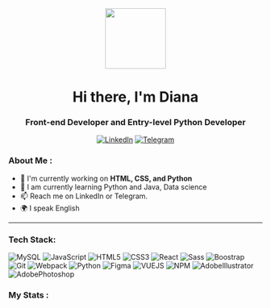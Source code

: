 <div id="header" align="center">
  <img src="https://media.giphy.com/media/v1.Y2lkPTc5MGI3NjExNGZ5aGl1NmZ5N3V2bG5ncTFnM3lzeXFudjZqcW9oY2w3a2pucWRmaiZlcD12MV9pbnRlcm5hbF9naWZfYnlfaWQmY3Q9cw/0hfEgeRNgwhZeK3kPq/giphy.gif" width="120"/>
  <h1>Hi there, I'm  Diana </h1>
  <h3>Front-end Developer and Entry-level Python Developer</h3>
</div>




<div id="socials" align="center">
  <a href="https://www.linkedin.com/in/diana-ustinova-740295219">
    <img src="https://img.shields.io/badge/LinkedIn-blue?style=for-the-badge&logo=linkedin&logoColor=white" alt="LinkedIn"></a>
  
  <a href="https://t.me/dianalitd">
    <img src="https://img.shields.io/badge/Telegram-blue?style=for-the-badge&logo=telegram&logoColor=white" alt="Telegram"></a>
</div>




### About Me :
- 🔭 I'm currently working on **HTML, CSS, and Python**
- 🌱 I am currently learning Python and Java, Data science
- 📫 Reach me on <a href="https://www.linkedin.com/in/diana-ustinova-740295219/" style="text-decoration: none; color: inherit;">LinkedIn</a> or <a href="https://t.me/dianalitd" style="text-decoration: none; color: inherit;">Telegram</a>.
- 🌍 I speak English


  
---


### Tech Stack:


![MySQL](https://img.shields.io/badge/MySQL-4479A1?style=for-the-badge&logo=MySQL&logoColor=white)
![JavaScript](https://img.shields.io/badge/JavaScript-F7DF1E?style=for-the-badge&logo=javascript&logoColor=black)
![HTML5](https://img.shields.io/badge/HTML5-E34F26?style=for-the-badge&logo=html5&logoColor=white)
![CSS3](https://img.shields.io/badge/CSS3-1572B6?style=for-the-badge&logo=css3&logoColor=white)
![React](https://img.shields.io/badge/React-20232A?style=for-the-badge&logo=react&logoColor=61DAFB)
![Sass](https://img.shields.io/badge/Sass-CC6699?style=for-the-badge&logo=sass&logoColor=white)
![Boostrap](https://img.shields.io/badge/Bootstrap-563D7C?style=for-the-badge&logo=bootstrap&logoColor=white)
![Git](https://img.shields.io/badge/Git-F05032?style=for-the-badge&logo=Git&logoColor=white)
![Webpack](https://img.shields.io/badge/Webpack-8DD6F9?style=for-the-badge&logo=Webpack&logoColor=white)
![Python](https://img.shields.io/badge/Python-4479A1?style=for-the-badge&logo=Python&logoColor=white)
![Figma](https://img.shields.io/badge/Figma-D62828?style=for-the-badge&logo=Figma&logoColor=white)
![VUEJS](https://img.shields.io/badge/VUEJS-415A77?style=for-the-badge&logo=VUEJS&logoColor=white)
![NPM](https://img.shields.io/badge/NPM-20232A?style=for-the-badge&logo=NPM&logoColor=white)
![AdobeIllustrator](https://img.shields.io/badge/AdobeIllustrator-CC6699?style=for-the-badge&logo=AdobeIllustrator&logoColor=white)
![AdobePhotoshop](https://img.shields.io/badge/AdobePhotoshop-F77F00?style=for-the-badge&logo=AdobePhotoshop&logoColor=white)


                                        
### My Stats :


<div id="stat" align="center">
    <img src="http://github-profile-summary-cards.vercel.app/api/cards/profile-details?username=DianaLit13&theme=github_dark")
" alt=""/>
    <img src="http://github-profile-summary-cards.vercel.app/api/cards/most-commit-language?username=DianaLit13&theme=github_dark" alt=""/>
     <img src="http://github-profile-summary-cards.vercel.app/api/cards/stats?username=DianaLit13&theme=github_dark" alt=""/>
</div>



